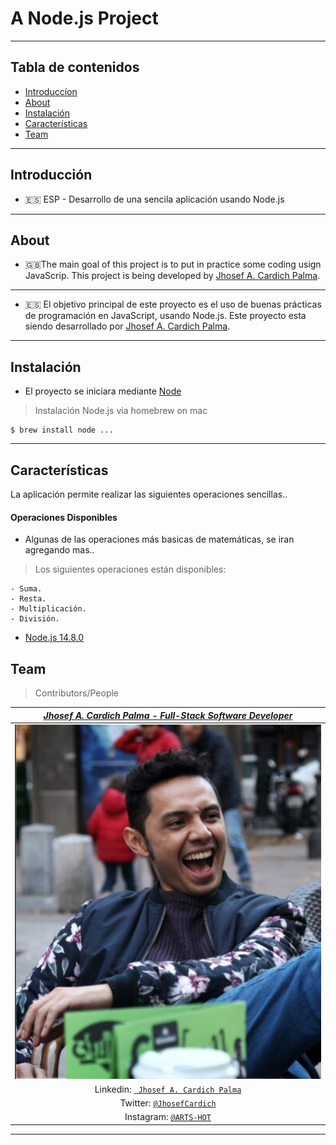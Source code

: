 
#  A Node.js Project

---
##  Tabla de contenidos


- [Introduccíon](#Introducción)
- [About](#About )
- [Instalación](#instalación)
- [Características](#Características)
- [Team](#team)




---

 
## Introducción


  - 🇪🇸 ESP -  Desarrollo de una sencila aplicación usando Node.js

---
 ## About

  - 🇬🇧The main goal of this project is to put in practice some coding usign JavaScrip.
   This project is being developed by [Jhosef A. Cardich Palma](https://www.linkedin.com/in/jhosef-anderson-cardich-palma-74765788/). 

---
  - 🇪🇸 El objetivo principal de este proyecto es el uso de buenas prácticas de programación en JavaScript, usando Node.js.   Este proyecto esta siendo desarrollado por [Jhosef A. Cardich Palma](https://www.linkedin.com/in/jhosef-anderson-cardich-palma-74765788/).





 ---


## Instalación

 - El proyecto se iniciara mediante [Node](https://nodejs.org/) 


> Instalación Node.js via homebrew on mac 
```
$ brew install node ... 
 ```




---
 

## Características

La aplicación permite realizar las siguientes operaciones sencillas..



#### Operaciones Disponibles
- Algunas de las operaciones más basicas de matemáticas, se iran agregando mas..
> Los siguientes operaciones están disponibles:

````
- Suma.
- Resta.
- Multiplicación.
- División.

````


- [Node.js 14.8.0](https://nodejs.org/dist/)

## Team
> Contributors/People

| <a href="https://www.linkedin.com/in/jhosef-anderson-cardich-palma-74765788/" target="_blank">***Jhosef A. Cardich Palma - Full-Stack Software Developer***</a> | 
| :---: |
| [![cat](documentation/profile_pic.png?s=150)](https://www.linkedin.com/in/jhosef-anderson-cardich-palma-74765788/)   |
| Linkedin:   <a href="https://www.linkedin.com/in/jhosef-anderson-cardich-palma-74765788/" target="_blank">` Jhosef A. Cardich Palma`</a>| 
| Twitter: <a href="http://twitter.com/jhosefcardich" target="_blank">`@JhosefCardich`</a>| 
|Instagram: <a href="http://instagram.com/arts_hot" target="_blank">`@ARTS-HOT`</a>






---


